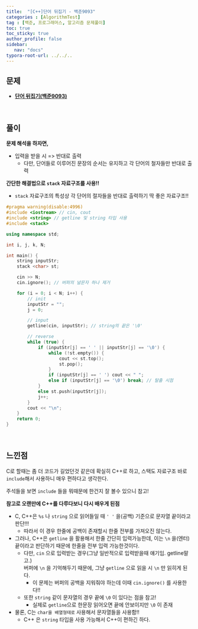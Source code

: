 ```yaml
---
title:  "[C++]단어 뒤집기 - 백준9093"
categories : [AlgorithmTest]
tag : [백준, 프로그래머스, 알고리즘 문제풀이]
toc: true
toc_sticky: true
author_profile: false
sidebar:
   nav: "docs"
typora-root-url: ../../..
---
```




## 문제

* **[단어 뒤집기(백준9093)](https://www.acmicpc.net/problem/9093)**

<br>

## 풀이

**문제 해석을 하자면,**

* 입력을 받을 시 => 반대로 출력
  * 다만, 단어들로 이루어진 문장의 순서는 유지하고 각 단어의 철자들만 반대로 출력



**간단한 해결법으로 `stack` 자료구조를 사용!!**

* `stack` 자료구조의 특성상 각 단어의 절자들을 반대로 출력하기 딱 좋은 자료구조!!



```c++
#pragma warning(disable:4996)
#include <iostream> // cin, cout
#include <string> // getline 및 string 타입 사용
#include <stack>

using namespace std;

int i, j, k, N;

int main() {
	string inputStr;
	stack <char> st;

	cin >> N;
	cin.ignore(); // 버퍼의 널문자 하나 제거

	for (i = 0; i < N; i++) {
		// init
		inputStr = "";
		j = 0;

		// input
		getline(cin, inputStr); // string의 끝은 '\0'

		// reverse
		while (true) {
			if (inputStr[j] == ' ' || inputStr[j] == '\0') {
				while (!st.empty()) {
					cout << st.top();
					st.pop();
				}
				if (inputStr[j] == ' ') cout << " ";
				else if (inputStr[j] == '\0') break; // 탈출 시점
			} 
			else st.push(inputStr[j]);
			j++;
		}
		cout << "\n";
	}
	return 0;
}
```

<br>

## 느낀점

C로 할때는 좀 더 코드가 길었던것 같은데 확실히 C++로 하고, 스택도 자료구조 바로 `include`해서 사용하니 매우 편하다고 생각한다.

주석들을 보면 `include` 들을 뭐때문에 한건지 잘 볼수 있으니 참고!



**참고로 오랜만에 C++를 다루다보니 다시 배우게 된점**

* C, C++은 `%s` 나 `string` 으로 읽어들일 때 `' '` 을(공백) 기준으로 문자열 끝이라고 판단!!!
  * 따라서 이 경우 한줄에 공백이 존재할시 한줄 전부를 가져오진 않는다.
* 그러나, C++은 `getline` 을 활용해서 한줄 간단히 입력가능한데, 이는 `\n` 을(엔터) 끝이라고 판단하기 때문에 한줄을 전부 입력 가능한것이다.
  * 다만, `cin` 으로 입력받는 경우(그냥 일반적으로 입력받을때 얘기임. getline말고.)  
    버퍼에 `\n` 을 기억해두기 때문에, 그냥 `getline` 으로 읽을 시 `\n` 만 읽히게 된다.
    * 이 문제는 버퍼의 공백을 지워줘야 하는데 이때 `cin.ignore()` 를 사용한다!!
  * 또한 `string` 같이 문자열의 경우 끝에 `\0` 이 있다는 점을 참고!
    * 실제로 `getline`으로 한문장 읽어오면 끝에 안보이지만 `\0` 이 존재
* 물론, C는 `char을 배열형태로` 사용해서 문자열들을 사용함!!
  * C++ 은 `string` 타입을 사용 가능해서 C++이 편하긴 하다.
